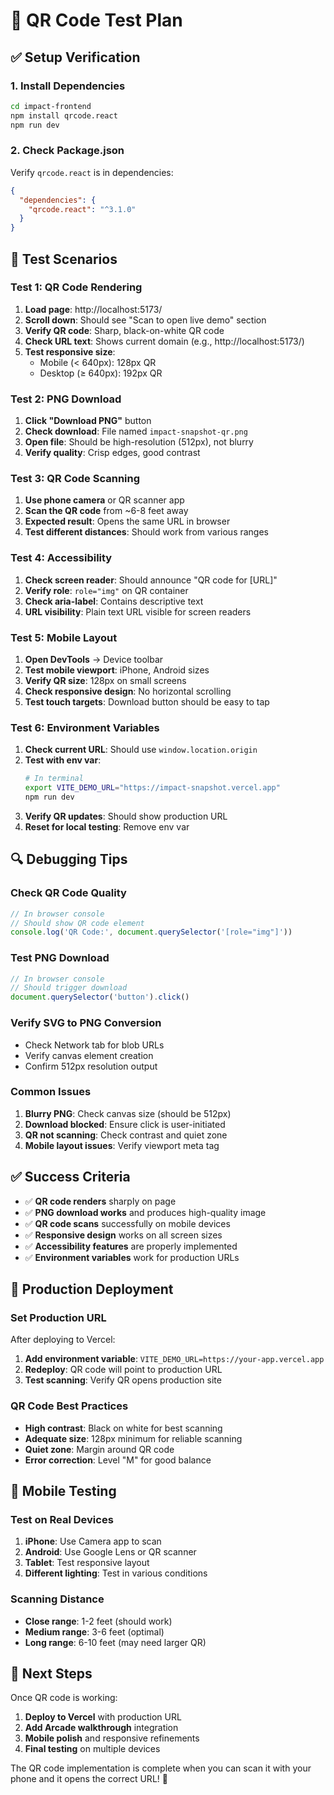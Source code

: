 # 🧪 QR Code Test Plan

## ✅ **Setup Verification**

### **1. Install Dependencies**
```bash
cd impact-frontend
npm install qrcode.react
npm run dev
```

### **2. Check Package.json**
Verify `qrcode.react` is in dependencies:
```json
{
  "dependencies": {
    "qrcode.react": "^3.1.0"
  }
}
```

## 🎯 **Test Scenarios**

### **Test 1: QR Code Rendering**
1. **Load page**: http://localhost:5173/
2. **Scroll down**: Should see "Scan to open live demo" section
3. **Verify QR code**: Sharp, black-on-white QR code
4. **Check URL text**: Shows current domain (e.g., http://localhost:5173/)
5. **Test responsive size**: 
   - Mobile (< 640px): 128px QR
   - Desktop (≥ 640px): 192px QR

### **Test 2: PNG Download**
1. **Click "Download PNG"** button
2. **Check download**: File named `impact-snapshot-qr.png`
3. **Open file**: Should be high-resolution (512px), not blurry
4. **Verify quality**: Crisp edges, good contrast

### **Test 3: QR Code Scanning**
1. **Use phone camera** or QR scanner app
2. **Scan the QR code** from ~6-8 feet away
3. **Expected result**: Opens the same URL in browser
4. **Test different distances**: Should work from various ranges

### **Test 4: Accessibility**
1. **Check screen reader**: Should announce "QR code for [URL]"
2. **Verify role**: `role="img"` on QR container
3. **Check aria-label**: Contains descriptive text
4. **URL visibility**: Plain text URL visible for screen readers

### **Test 5: Mobile Layout**
1. **Open DevTools** → Device toolbar
2. **Test mobile viewport**: iPhone, Android sizes
3. **Verify QR size**: 128px on small screens
4. **Check responsive design**: No horizontal scrolling
5. **Test touch targets**: Download button should be easy to tap

### **Test 6: Environment Variables**
1. **Check current URL**: Should use `window.location.origin`
2. **Test with env var**: 
   ```bash
   # In terminal
   export VITE_DEMO_URL="https://impact-snapshot.vercel.app"
   npm run dev
   ```
3. **Verify QR updates**: Should show production URL
4. **Reset for local testing**: Remove env var

## 🔍 **Debugging Tips**

### **Check QR Code Quality**
```javascript
// In browser console
// Should show QR code element
console.log('QR Code:', document.querySelector('[role="img"]'))
```

### **Test PNG Download**
```javascript
// In browser console
// Should trigger download
document.querySelector('button').click()
```

### **Verify SVG to PNG Conversion**
- Check Network tab for blob URLs
- Verify canvas element creation
- Confirm 512px resolution output

### **Common Issues**
1. **Blurry PNG**: Check canvas size (should be 512px)
2. **Download blocked**: Ensure click is user-initiated
3. **QR not scanning**: Check contrast and quiet zone
4. **Mobile layout issues**: Verify viewport meta tag

## ✅ **Success Criteria**

- ✅ **QR code renders** sharply on page
- ✅ **PNG download works** and produces high-quality image
- ✅ **QR code scans** successfully on mobile devices
- ✅ **Responsive design** works on all screen sizes
- ✅ **Accessibility features** are properly implemented
- ✅ **Environment variables** work for production URLs

## 🚀 **Production Deployment**

### **Set Production URL**
After deploying to Vercel:
1. **Add environment variable**: `VITE_DEMO_URL=https://your-app.vercel.app`
2. **Redeploy**: QR code will point to production URL
3. **Test scanning**: Verify QR opens production site

### **QR Code Best Practices**
- **High contrast**: Black on white for best scanning
- **Adequate size**: 128px minimum for reliable scanning
- **Quiet zone**: Margin around QR code
- **Error correction**: Level "M" for good balance

## 📱 **Mobile Testing**

### **Test on Real Devices**
1. **iPhone**: Use Camera app to scan
2. **Android**: Use Google Lens or QR scanner
3. **Tablet**: Test responsive layout
4. **Different lighting**: Test in various conditions

### **Scanning Distance**
- **Close range**: 1-2 feet (should work)
- **Medium range**: 3-6 feet (optimal)
- **Long range**: 6-10 feet (may need larger QR)

## 🎯 **Next Steps**

Once QR code is working:
1. **Deploy to Vercel** with production URL
2. **Add Arcade walkthrough** integration
3. **Mobile polish** and responsive refinements
4. **Final testing** on multiple devices

The QR code implementation is complete when you can scan it with your phone and it opens the correct URL! 🎉 